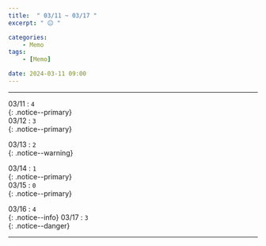 ```yaml
---
title:  " 03/11 ~ 03/17 "
excerpt: " 😐 "

categories:
    - Memo
tags:
    - [Memo]

date: 2024-03-11 09:00
---
```

- - -
<!-- 약 -->

03/11 : `4`   
{: .notice--primary}  
03/12 : `3`  
{: .notice--primary}  

03/13 : `2`  
{: .notice--warning}  

03/14 : `1`   
{: .notice--primary}  
03/15 : `0`  
{: .notice--primary} 


03/16 : `4`      
{: .notice--info} 
03/17 : `3`   
{: .notice--danger}  


<!-- {: .notice}
{: .notice--primary}
{: .notice--info}
{: .notice--warning}
{: .notice--success}
{: .notice--danger} 
😄 😐 🙁 😡
-->
- - -
